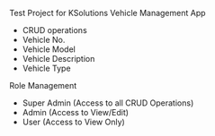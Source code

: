 Test Project for KSolutions
Vehicle Management App
  - CRUD operations
  - Vehicle No.
  - Vehicle Model
  - Vehicle Description
  - Vehicle Type

Role Management
  - Super Admin (Access to all CRUD Operations)
  - Admin (Access to View/Edit)
  - User (Access to View Only)
